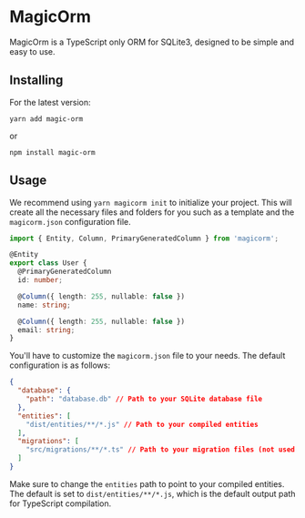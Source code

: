 # MagicOrm
MagicOrm is a TypeScript only ORM for SQLite3, designed to be simple and easy to use.

## Installing

For the latest version:
```
yarn add magic-orm
```
or
```
npm install magic-orm
```

## Usage

We recommend using `yarn magicorm init` to initialize your project. This will create all the necessary files and folders for you such as a template and the `magicorm.json` configuration file.
```ts
import { Entity, Column, PrimaryGeneratedColumn } from 'magicorm';

@Entity
export class User {
  @PrimaryGeneratedColumn
  id: number;

  @Column({ length: 255, nullable: false })
  name: string;

  @Column({ length: 255, nullable: false })
  email: string;
}
```

You'll have to customize the `magicorm.json` file to your needs. The default configuration is as follows:
```json
{
  "database": {
    "path": "database.db" // Path to your SQLite database file
  },
  "entities": [
    "dist/entities/**/*.js" // Path to your compiled entities
  ],
  "migrations": [
    "src/migrations/**/*.ts" // Path to your migration files (not used yet)
  ]
}
```

Make sure to change the `entities` path to point to your compiled entities. The default is set to `dist/entities/**/*.js`, which is the default output path for TypeScript compilation.